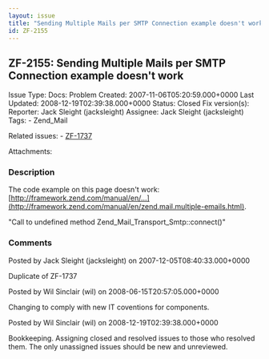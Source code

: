 ```yaml
---
layout: issue
title: "Sending Multiple Mails per SMTP Connection example doesn't work"
id: ZF-2155
---
```


ZF-2155: Sending Multiple Mails per SMTP Connection example doesn't work
------------------------------------------------------------------------

 Issue Type: Docs: Problem Created: 2007-11-06T05:20:59.000+0000 Last Updated: 2008-12-19T02:39:38.000+0000 Status: Closed Fix version(s): 
 Reporter:  Jack Sleight (jacksleight)  Assignee:  Jack Sleight (jacksleight)  Tags: - Zend\_Mail
 
 Related issues: - [ZF-1737](/issues/browse/ZF-1737)
 
 Attachments: 
### Description

The code example on this page doesn't work: [http://framework.zend.com/manual/en/…](http://framework.zend.com/manual/en/zend.mail.multiple-emails.html).

"Call to undefined method Zend\_Mail\_Transport\_Smtp::connect()"

 

 

### Comments

Posted by Jack Sleight (jacksleight) on 2007-12-05T08:40:33.000+0000

Duplicate of ZF-1737

 

 

Posted by Wil Sinclair (wil) on 2008-06-15T20:57:05.000+0000

Changing to comply with new IT coventions for components.

 

 

Posted by Wil Sinclair (wil) on 2008-12-19T02:39:38.000+0000

Bookkeeping. Assigning closed and resolved issues to those who resolved them. The only unassigned issues should be new and unreviewed.

 

 